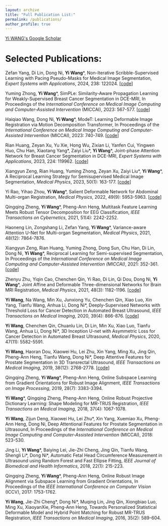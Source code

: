 ```yaml
---
layout: archive
title: "Full Publication List:"
permalink: /publications/
author_profile: true
---
```


[Yi WANG's Google Scholar](https://scholar.google.com.hk/citations?user=k2-vv-MAAAAJ&hl=zh-CN&oi=ao)


Selected Publications:
======
Zefan Yang, Di Lin, Dong Ni, **Yi Wang**\*, Non-Iterative Scribble-Supervised Learning with Pacing Pseudo-Masks for Medical Image Segmentation, _Expert Systems with Applications_, 2024, 238: 122024. [[code](https://github.com/zefanyang/pacingpseudo)]

Yuming Zhong, **Yi Wang**\*, SimPLe: Similarity-Aware Propagation Learning for Weakly-Supervised Breast Cancer Segmentation in DCE-MRI, In Proceedings of the _International Conference on Medical Image Computing and Computer-Assisted Intervention_ (MICCAI), 2023: 567-577. [[code](https://github.com/Abner228/SmileCode)]

Haiqiao Wang, Dong Ni, **Yi Wang**\*, ModeT: Learning Deformable Image Registration via Motion Decomposition Transformer, In Proceedings of the _International Conference on Medical Image Computing and Computer-Assisted Intervention_ (MICCAI), 2023: 740-749. [[code](https://github.com/ZAX130/SmileCode)]

Rian Huang, Zeyan Xu, Yu Xie, Hong Wu, Zixian Li, Yanfen Cui, Yingwen Huo, Chu Han, Xiaotang Yang\*, Zaiyi Liu\*, **Yi Wang**\*, Joint-phase Attention Network for Breast Cancer Segmentation in DCE-MRI, _Expert Systems with Applications_, 2023, 224: 119962. [[code](https://github.com/ryandok/JPA)]

Xiangyun Zeng, Rian Huang, Yuming Zhong, Zeyan Xu, Zaiyi Liu\*, **Yi Wang**\*, A Reciprocal Learning Strategy for Semisupervised Medical Image Segmentation, _Medical Physics_, 2023, 50(1): 163-177. [[code](https://github.com/XYZach/RLSSS)]

Yi Rao, Yihao Zhou, **Yi Wang**\*, Salient Deformable Network for Abdominal Multi-organ Registration, _Medical Physics_, 2022, 49(9): 5953-5963. [[code](https://github.com/Rrrfrr/Salient-Deformable-Network)]

Qingqing Zheng, **Yi Wang**\*, Pheng-Ann Heng, Multitask Feature Learning Meets Robust Tensor Decomposition for EEG Classification, _IEEE Transactions on Cybernetics_, 2021, 51(4): 2242-2252.

Haoneng Lin, Zongshang Li, Zefan Yang, **Yi Wang**\*, Variance-aware Attention U-Net for Multi-organ Segmentation, _Medical Physics_, 2021, 48(12): 7864-7876.

Xiangyun Zeng, Rian Huang, Yuming Zhong, Dong Sun, Chu Han, Di Lin, Dong Ni, **Yi Wang**\*, Reciprocal Learning for Semi-supervised Segmentation, In Proceedings of the _International Conference on Medical Image Computing and Computer-Assisted Intervention (MICCAI)_, 2021: 352-361. [[code](https://github.com/XYZach/RLSSS)]

Zhenyu Zhu, Yiqin Cao, Chenchen Qin, Yi Rao, Di Lin, Qi Dou, Dong Ni, **Yi Wang**\*, Joint Affine and Deformable Three-dimensional Networks for Brain MRI Registration, _Medical Physics_, 2021, 48(3): 1182-1196. [[code](https://github.com/zzy245328021/registration)]

**Yi Wang**, Na Wang, Min Xu, Junxiong Yu, Chenchen Qin, Xiao Luo, Xin Yang, Tianfu Wang, Anhua Li, Dong Ni\*, Deeply-Supervised Networks with Threshold Loss for Cancer Detection in Automated Breast Ultrasound, _IEEE Transactions on Medical Imaging_, 2020, 39(4): 866-876. [[code](https://github.com/nawang0226/abus_code)]

**Yi Wang**, Chenchen Qin, Chuanlu Lin, Di Lin, Min Xu, Xiao Luo, Tianfu Wang, Anhua Li, Dong Ni\*, 3D Inception U-net with Asymmetric Loss for Cancer Detection in Automated Breast Ultrasound, _Medical Physics_, 2020, 47(11): 5582-5591.

**Yi Wang**, Haoran Dou, Xiaowei Hu, Lei Zhu, Xin Yang, Ming Xu, Jing Qin, Pheng-Ann Heng, Tianfu Wang, Dong Ni\*, Deep Attentive Features for Prostate Segmentation in 3D Transrectal Ultrasound, _IEEE Transactions on Medical Imaging_, 2019, 38(12): 2768-2778. [[code](https://github.com/wulalago/DAF3D)]

Qingqing Zheng, **Yi Wang**\*, Pheng-Ann Heng, Online Subspace Learning from Gradient Orientations for Robust Image Alignment, _IEEE Transactions on Image Processing_, 2019, 28(7): 3383-3394.

**Yi Wang**\*, Qingqing Zheng, Pheng-Ann Heng, Online Robust Projective Dictionary Learning: Shape Modeling for MR-TRUS Registration, _IEEE Transactions on Medical Imaging_, 2018, 37(4): 1067-1078.

**Yi Wang**, Zijun Deng, Xiaowei Hu, Lei Zhu\*, Xin Yang, Xuemiao Xu, Pheng-Ann Heng, Dong Ni, Deep Attentional Features for Prostate Segmentation in Ultrasound, In Proceedings of the _International Conference on Medical Image Computing and Computer-Assisted Intervention_ (MICCAI), 2018: 523-530.

Jing Li, **Yi Wang**\*, Baiying Lei, Jie-Zhi Cheng, Jing Qin, Tianfu Wang, Shengli Li\*, Dong Ni\*, Automatic Fetal Head Circumference Measurement in Ultrasound using Random Forest and Fast Ellipse Fitting, _IEEE Journal of Biomedical and Health Informatics_, 2018, 22(1): 215-223.

Qingqing Zheng, **Yi Wang**\*, Pheng-Ann Heng, Online Robust Image Alignment via Subspace Learning from Gradient Orientations, In Proceedings of the _IEEE International Conference on Computer Vision_ (ICCV), 2017: 1753-1762.

**Yi Wang**, Jie-Zhi Cheng\*, Dong Ni\*, Muqing Lin, Jing Qin, Xiongbiao Luo, Ming Xu, XiaoyanXie, Pheng-Ann Heng, Towards Personalized Statistical Deformable Model and Hybrid Point Matching for Robust MR-TRUS Registration, _IEEE Transactions on Medical Imaging_, 2016, 35(2): 589-604.


